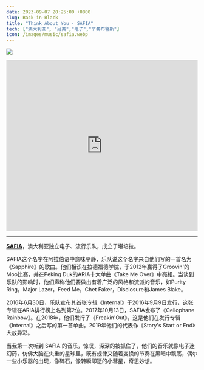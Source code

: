 ```yaml
---
date: 2023-09-07 20:25:00 +0800
slug: Back-in-Black
title: "Think About You · SAFIA"
tech: ["澳大利亚", "另类","电子","节奏布鲁斯"]
icon: /images/music/safia.webp
---
```


![](/images/music/safia.webp)

<iframe allow="autoplay *; encrypted-media *;" frameborder="0" height="450" style="width:100%;max-width:660px;overflow:hidden;background:transparent;" sandbox="allow-forms allow-popups allow-same-origin allow-scripts allow-storage-access-by-user-activation allow-top-navigation-by-user-activation" src="https://embed.music.apple.com/cn/album/storys-start-or-end/1465304718"></iframe>


---

**[SAFIA](https://www.safia-music.com/)**，澳大利亚独立电子、流行乐队，成立于堪培拉。

SAFIA这个名字在阿拉伯语中意味平静，乐队说这个名字来自他们写的一首名为《Sapphire》的歌曲。他们相识在拉德福德学院，于2012年赢得了Groovin'的Moo比赛，并在Peking Duk的ARIA十大单曲《Take Me Over》中亮相。当谈到乐队的影响时，他们声称他们要做出有着广泛的风格和流派的音乐，如Purity Ring，Major Lazer，Feed Me，Chet Faker，Disclosure和James Blake。

2016年6月30日，乐队宣布其首张专辑《Internal》于2016年9月9日发行，这张专辑在ARIA排行榜上名列第2位。2017年10月13日，SAFIA发布了《Cellophane Rainbow》。在2018年，他们发行了《Freakin'Out》，这是他们在发行专辑《Internal》之后写的第一首单曲。2019年他们的代表作《Story's Start or End》大放异彩。

当我第一次听到 SAFIA 的音乐，惊叹，深深的被抓住了，他们的音乐就像电子迷幻药，仿佛大脑在失重的星球里，既有规律又随着变换的节奏在黑暗中飘荡，偶尔一些小乐器的出现，像碎石，像转瞬即逝的小彗星，奇思妙想。
